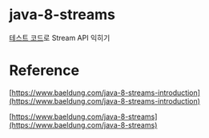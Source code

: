 # java-8-streams

[테스트 코드](https://github.com/dolgodolah/TIL/blob/master/practice-code/stream/src/test/java/com/example/stream/stream/StreamApplicationTests.java)로 Stream API 익히기

# Reference

[https://www.baeldung.com/java-8-streams-introduction](https://www.baeldung.com/java-8-streams-introduction)

[https://www.baeldung.com/java-8-streams](https://www.baeldung.com/java-8-streams)